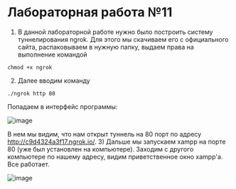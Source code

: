  # Лабораторная работа №11

 1) В данной лабораторной работе нужно было построить систему туннелирования ngrok. Для этого мы скачиваем его с официального сайта, распаковываем в нужную папку, выдаем права на выполнение командой
```
chmod +x ngrok
```
 2) Далее вводим команду
```
./ngrok http 80
```
Попадаем в интерфейс программы:

![image](https://user-images.githubusercontent.com/74867190/121710341-307f4980-cae2-11eb-9a86-2042ea07d198.png)

В нем мы видим, что нам открыт туннель на 80 порт по адресу http://c9d4324a3f17.ngrok.io/.
 3) Дальше мы запускаем xampp на порте 80 (уже был установлен на компьютере). Заходим с другого компьютере по нашему адресу, видим приветственное окно xampp'а. Все работает. 

![image](https://user-images.githubusercontent.com/74867190/121710412-45f47380-cae2-11eb-8d10-8414db0da1b9.png)
